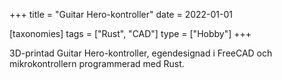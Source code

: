 +++
title = "Guitar Hero-kontroller"
date = 2022-01-01

[taxonomies]
tags = ["Rust", "CAD"]
type = ["Hobby"]
+++

3D-printad Guitar Hero-kontroller, egendesignad i FreeCAD och mikrokontrollern
programmerad med Rust.
<!-- more -->
